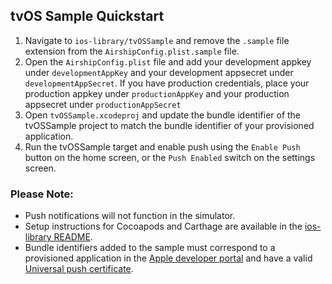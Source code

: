## tvOS Sample Quickstart

1. Navigate to `ios-library/tvOSSample` and remove the `.sample` file extension from the `AirshipConfig.plist.sample` file.
2. Open the `AirshipConfig.plist` file and add your development appkey under `developmentAppKey` and your development appsecret under `developmentAppSecret`. If you have production credentials, place your production appkey under `productionAppKey` and your production appsecret under `productionAppSecret`
3. Open `tvOSSample.xcodeproj` and update the bundle identifier of the tvOSSample project to match the bundle identifier of your provisioned application.
4. Run the tvOSSample target and enable push using the `Enable Push` button on the home screen, or the `Push Enabled` switch on the settings screen.

### Please Note:
* Push notifications will not function in the simulator.
* Setup instructions for Cocoapods and Carthage are available in the [ios-library README](https://github.com/urbanairship/ios-library/blob/master/README.md).
* Bundle identifiers added to the sample must correspond to a provisioned application in the [Apple developer portal](https://developer.apple.com/) and have a valid [Universal push certificate](https://developer.apple.com/library/content/documentation/IDEs/Conceptual/AppDistributionGuide/AddingCapabilities/AddingCapabilities.html).
